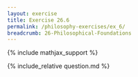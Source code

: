 ```yaml
---
layout: exercise
title: Exercise 26.6
permalink: /philosophy-exercises/ex_6/
breadcrumb: 26-Philosophical-Foundations
---
```


{% include mathjax_support %}

<div><i class="arrow-up loader" data-chapter="philosophy-exercises" data-exercise="ex_6" data-rating="0"></i></div>
{% include_relative question.md %}
